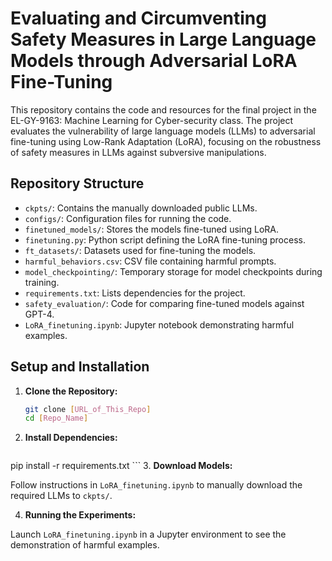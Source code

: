 # Evaluating and Circumventing Safety Measures in Large Language Models through Adversarial LoRA Fine-Tuning

This repository contains the code and resources for the final project in the EL-GY-9163: Machine Learning for Cyber-security class. The project evaluates the vulnerability of large language models (LLMs) to adversarial fine-tuning using Low-Rank Adaptation (LoRA), focusing on the robustness of safety measures in LLMs against subversive manipulations.

## Repository Structure

- `ckpts/`: Contains the manually downloaded public LLMs.
- `configs/`: Configuration files for running the code.
- `finetuned_models/`: Stores the models fine-tuned using LoRA.
- `finetuning.py`: Python script defining the LoRA fine-tuning process.
- `ft_datasets/`: Datasets used for fine-tuning the models.
- `harmful_behaviors.csv`: CSV file containing harmful prompts.
- `model_checkpointing/`: Temporary storage for model checkpoints during training.
- `requirements.txt`: Lists dependencies for the project.
- `safety_evaluation/`: Code for comparing fine-tuned models against GPT-4.
- `LoRA_finetuning.ipynb`: Jupyter notebook demonstrating harmful examples.

## Setup and Installation

1. **Clone the Repository:**

   ```bash
   git clone [URL_of_This_Repo]
   cd [Repo_Name]
    ```

2. **Install Dependencies:**  

   ```bash

pip install -r requirements.txt
    ```
3. **Download Models:**  

Follow instructions in `LoRA_finetuning.ipynb` to manually download the required LLMs to `ckpts/`.

4. **Running the Experiments:**  

Launch `LoRA_finetuning.ipynb` in a Jupyter environment to see the demonstration of harmful examples.
